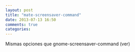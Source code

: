 ```yaml
---
layout: post
title: "mate-screensaver-command"
date: 2013-07-13 16:50
comments: true
categories: 
---
```

Mismas opciones que gnome-screensaver-command (ver)

